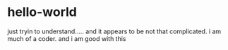 # hello-world
just tryin to understand.....
and it appears to be not that complicated. 
i am much of a coder.
and i am good with this
